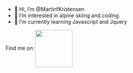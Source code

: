 - 👋 Hi, I’m @MartinfKristensen
- 👀 I’m interested in alpine skiing and coding.
- 🌱 I’m currently learning Javascript and Jquery

Find me on:
<a href="https://twitter.com/martyracer" target="blank"><img align="center" src="https://img.icons8.com/ios-glyphs/344/twitter--v1.png" height="100" /></a>

<!---
MartinfKristensen/MartinfKristensen is a ✨ special ✨ repository because its `README.md` (this file) appears on your GitHub profile.
You can click the Preview link to take a look at your changes.
--->

